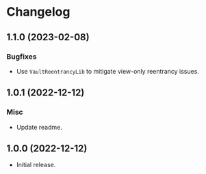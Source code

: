 # Changelog

## 1.1.0 (2023-02-08)

### Bugfixes

- Use `VaultReentrancyLib` to mitigate view-only reentrancy issues.

## 1.0.1 (2022-12-12)

### Misc

- Update readme.

## 1.0.0 (2022-12-12)

- Initial release.
